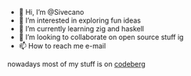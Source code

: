 - 👋 Hi, I’m @Sivecano
- 👀 I’m interested in exploring fun ideas
- 🌱 I’m currently learning zig and haskell
- 💞️ I’m looking to collaborate on open source stuff ig
- 📫 How to reach me e-mail

nowadays most of my stuff is on [codeberg](https://codeberg.org/Sivecano)
<!---
Sivecano/Sivecano is a ✨ special ✨ repository because its `README.md` (this file) appears on your GitHub profile.
You can click the Preview link to take a look at your changes.
--->
